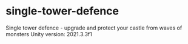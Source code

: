 # single-tower-defence
Single tower defence - upgrade and protect your castle from waves of monsters
Unity version: 2021.3.3f1
